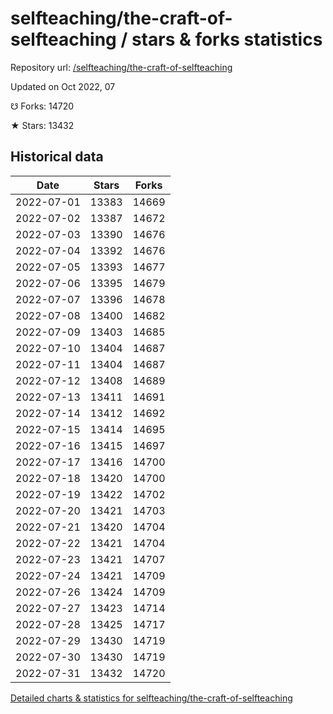 # selfteaching/the-craft-of-selfteaching / stars & forks statistics

Repository url: [/selfteaching/the-craft-of-selfteaching](https://github.com/selfteaching/the-craft-of-selfteaching)

Updated on Oct 2022, 07

☋ Forks: 14720

★ Stars: 13432

## Historical data
| Date | Stars | Forks |
|------|-------|-------|
| 2022-07-01 | 13383 | 14669 | 
| 2022-07-02 | 13387 | 14672 | 
| 2022-07-03 | 13390 | 14676 | 
| 2022-07-04 | 13392 | 14676 | 
| 2022-07-05 | 13393 | 14677 | 
| 2022-07-06 | 13395 | 14679 | 
| 2022-07-07 | 13396 | 14678 | 
| 2022-07-08 | 13400 | 14682 | 
| 2022-07-09 | 13403 | 14685 | 
| 2022-07-10 | 13404 | 14687 | 
| 2022-07-11 | 13404 | 14687 | 
| 2022-07-12 | 13408 | 14689 | 
| 2022-07-13 | 13411 | 14691 | 
| 2022-07-14 | 13412 | 14692 | 
| 2022-07-15 | 13414 | 14695 | 
| 2022-07-16 | 13415 | 14697 | 
| 2022-07-17 | 13416 | 14700 | 
| 2022-07-18 | 13420 | 14700 | 
| 2022-07-19 | 13422 | 14702 | 
| 2022-07-20 | 13421 | 14703 | 
| 2022-07-21 | 13420 | 14704 | 
| 2022-07-22 | 13421 | 14704 | 
| 2022-07-23 | 13421 | 14707 | 
| 2022-07-24 | 13421 | 14709 | 
| 2022-07-26 | 13424 | 14709 | 
| 2022-07-27 | 13423 | 14714 | 
| 2022-07-28 | 13425 | 14717 | 
| 2022-07-29 | 13430 | 14719 | 
| 2022-07-30 | 13430 | 14719 | 
| 2022-07-31 | 13432 | 14720 | 


[Detailed charts & statistics for selfteaching/the-craft-of-selfteaching](https://reviewgithub.com/rep/selfteaching/the-craft-of-selfteaching)
